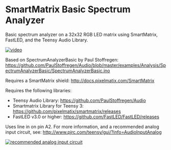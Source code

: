 SmartMatrix Basic Spectrum Analyzer 
================================

Basic spectrum analyzer on a 32x32 RGB LED matrix using SmartMatrix, FastLED, and the Teensy Audio Library.

[![video](http://img.youtube.com/vi/w4uL2426eaQ/0.jpg)](http://www.youtube.com/watch?v=w4uL2426eaQ)  

Based on SpectrumAnalyzerBasic by Paul Stoffregen: https://github.com/PaulStoffregen/Audio/blob/master/examples/Analysis/SpectrumAnalyzerBasic/SpectrumAnalyzerBasic.ino

Requires a SmartMatrix shield: http://docs.pixelmatix.com/SmartMatrix

Requires the following libraries:

* Teensy Audio Library: https://github.com/PaulStoffregen/Audio
* Smartmatrix Library for Teensy 3: https://github.com/pixelmatix/smartmatrix/releases
* FastLED v3.0 or higher: https://github.com/FastLED/FastLED/releases

Uses line in on pin A2.  For more information, and a recommended analog input circuit, see: http://www.pjrc.com/teensy/gui/?info=AudioInputAnalog

[![recommended analog input circuit](http://www.pjrc.com/teensy/gui/adccircuit.png)](http://www.pjrc.com/teensy/gui/?info=AudioInputAnalog)